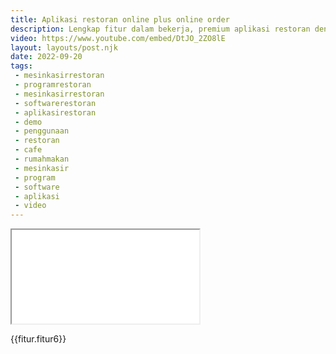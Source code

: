 ```yaml
---
title: Aplikasi restoran online plus online order
description: Lengkap fitur dalam bekerja, premium aplikasi restoran dengan waiters, split kitchen divisi, dan kasir dalam bekerja all in one.
video: https://www.youtube.com/embed/DtJO_2ZO8lE
layout: layouts/post.njk
date: 2022-09-20
tags:
 - mesinkasirrestoran
 - programrestoran
 - mesinkasirrestoran
 - softwarerestoran
 - aplikasirestoran
 - demo
 - penggunaan
 - restoran
 - cafe
 - rumahmakan
 - mesinkasir
 - program
 - software
 - aplikasi
 - video
---
```


<div class="video">
<iframe src="{{video}}" loading="lazy" title="{{title}}"></iframe>
</div>

{{fitur.fitur6}}
